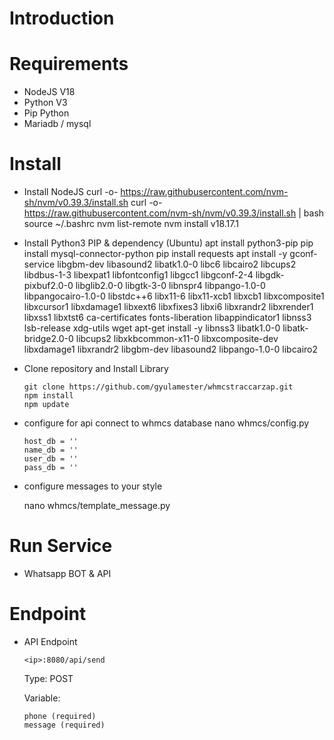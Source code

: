 # Introduction

# Requirements
- NodeJS V18
- Python V3
- Pip Python
- Mariadb / mysql

# Install
- Install NodeJS 
  curl -o- https://raw.githubusercontent.com/nvm-sh/nvm/v0.39.3/install.sh
  curl -o- https://raw.githubusercontent.com/nvm-sh/nvm/v0.39.3/install.sh | bash
  source ~/.bashrc
  nvm list-remote
  nvm install v18.17.1
  
- Install Python3 PIP & dependency (Ubuntu)
    apt install python3-pip
    pip install mysql-connector-python
    pip install requests
    apt install -y gconf-service libgbm-dev libasound2 libatk1.0-0 libc6 libcairo2 libcups2 libdbus-1-3 libexpat1 libfontconfig1 libgcc1 libgconf-2-4 libgdk-pixbuf2.0-0 libglib2.0-0 libgtk-3-0 libnspr4 libpango-1.0-0 libpangocairo-1.0-0 libstdc++6 libx11-6 libx11-xcb1 libxcb1 libxcomposite1 libxcursor1 libxdamage1 libxext6 libxfixes3 libxi6 libxrandr2 libxrender1 libxss1 libxtst6 ca-certificates fonts-liberation libappindicator1 libnss3 lsb-release xdg-utils wget
   apt-get install -y libnss3 libatk1.0-0 libatk-bridge2.0-0 libcups2 libxkbcommon-x11-0 libxcomposite-dev libxdamage1 libxrandr2 libgbm-dev libasound2 libpango-1.0-0 libcairo2
  
- Clone repository and Install Library
    ```
    git clone https://github.com/gyulamester/whmcstraccarzap.git
    npm install
    npm update
   
- configure for api connect to whmcs database
    nano whmcs/config.py
    ```
    host_db = ''
    name_db = ''
    user_db = ''
    pass_db = ''
    ```
- configure messages to your style
  
    nano whmcs/template_message.py
    

# Run Service
- Whatsapp BOT & API
 
# Endpoint
- API Endpoint
    ```
    <ip>:8080/api/send
    ```
    Type: POST

    Variable:
    ```
    phone (required)
    message (required)
    ```
